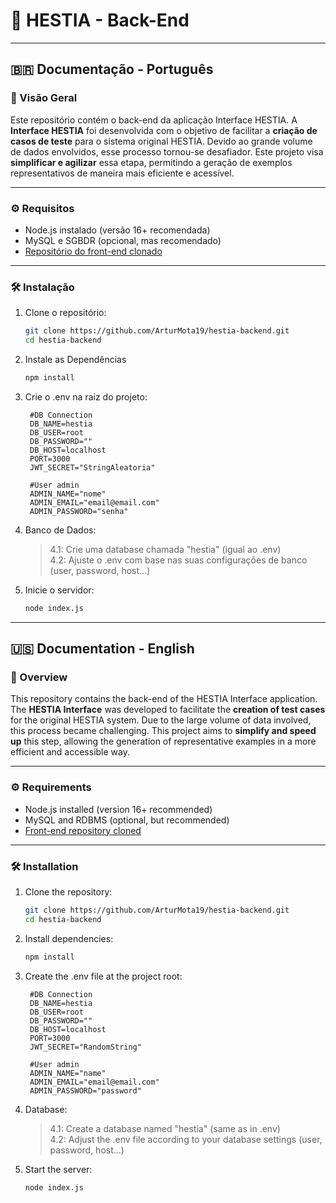 # 🧠 HESTIA - Back-End

---

## 🇧🇷 Documentação - Português

### 📌 Visão Geral

Este repositório contém o back-end da aplicação Interface HESTIA. A **Interface HESTIA** foi desenvolvida com o objetivo de facilitar a **criação de casos de teste** para o sistema original HESTIA. Devido ao grande volume de dados envolvidos, esse processo tornou-se desafiador. Este projeto visa **simplificar e agilizar** essa etapa, permitindo a geração de exemplos representativos de maneira mais eficiente e acessível.

---

### ⚙️ Requisitos

- Node.js instalado (versão 16+ recomendada)
- MySQL e SGBDR (opcional, mas recomendado)
- [Repositório do front-end clonado](https://github.com/ArturMota19/hestia-frontend)

---

### 🛠️ Instalação

1. Clone o repositório:
   ```bash
   git clone https://github.com/ArturMota19/hestia-backend.git
   cd hestia-backend
   ```

2. Instale as Dependências
   ```bash
   npm install
   ```

3. Crie o .env na raiz do projeto:
   ```
    #DB Connection
    DB_NAME=hestia
    DB_USER=root
    DB_PASSWORD=""
    DB_HOST=localhost
    PORT=3000
    JWT_SECRET="StringAleatoria"

    #User admin
    ADMIN_NAME="nome"
    ADMIN_EMAIL="email@email.com"
    ADMIN_PASSWORD="senha"
   ```

4. Banco de Dados:
    > 4.1: Crie uma database chamada "hestia" (igual ao .env)  
    > 4.2: Ajuste o .env com base nas suas configurações de banco (user, password, host...)

5. Inicie o servidor:
   ```bash
   node index.js
   ```

  ---

  ## 🇺🇸 Documentation - English

  ### 📌 Overview

  This repository contains the back-end of the HESTIA Interface application. The **HESTIA Interface** was developed to facilitate the **creation of test cases** for the original HESTIA system. Due to the large volume of data involved, this process became challenging. This project aims to **simplify and speed up** this step, allowing the generation of representative examples in a more efficient and accessible way.

  ---

  ### ⚙️ Requirements

  - Node.js installed (version 16+ recommended)
  - MySQL and RDBMS (optional, but recommended)
  - [Front-end repository cloned](https://github.com/ArturMota19/hestia-frontend)

  ---

  ### 🛠️ Installation

1. Clone the repository:
    ```bash
    git clone https://github.com/ArturMota19/hestia-backend.git
    cd hestia-backend
    ```

2. Install dependencies:
    ```bash
    npm install
    ```

3. Create the .env file at the project root:
    ```
     #DB Connection
     DB_NAME=hestia
     DB_USER=root
     DB_PASSWORD=""
     DB_HOST=localhost
     PORT=3000
     JWT_SECRET="RandomString"

     #User admin
     ADMIN_NAME="name"
     ADMIN_EMAIL="email@email.com"
     ADMIN_PASSWORD="password"
    ```

4. Database:
     > 4.1: Create a database named "hestia" (same as in .env)  
     > 4.2: Adjust the .env file according to your database settings (user, password, host...)

5. Start the server:
    ```bash
    node index.js
    ```